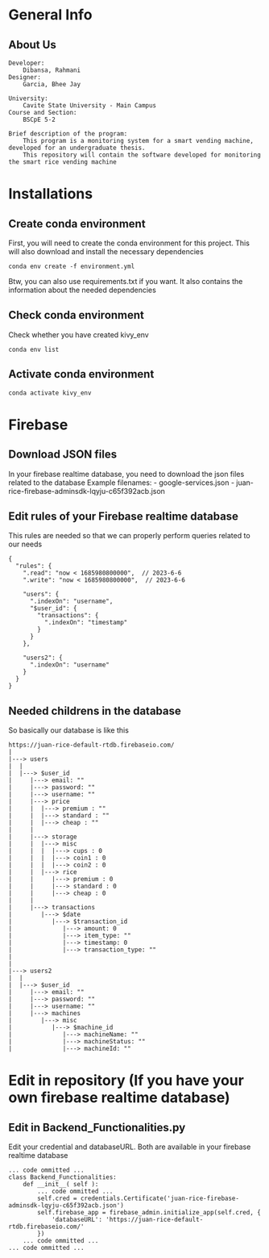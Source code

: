 # General Info
## About  Us
    Developer:
        Dibansa, Rahmani
    Designer:
        Garcia, Bhee Jay 
    
    University:
        Cavite State University - Main Campus
    Course and Section:
        BSCpE 5-2
    
    Brief description of the program:
        This program is a monitoring system for a smart vending machine, developed for an undergraduate thesis.
        This repository will contain the software developed for monitoring the smart rice vending machine


# Installations
## Create conda environment
First, you will need to create the conda environment
for this project. This will also download and install
the necessary dependencies
```
conda env create -f environment.yml
```
Btw, you can also use requirements.txt if you want.
It also contains the information about the needed 
dependencies


## Check conda environment
Check whether you have created kivy_env
```
conda env list
```

## Activate conda environment
```
conda activate kivy_env
```

# Firebase
## Download JSON files
In your firebase realtime database, you need to 
download the json files related to the database
Example filenames:
    - google-services.json
    - juan-rice-firebase-adminsdk-lqyju-c65f392acb.json


## Edit rules of your Firebase realtime database
This rules are needed so that we can properly perform
queries related to our needs
```
{
  "rules": {
    ".read": "now < 1685980800000",  // 2023-6-6
    ".write": "now < 1685980800000",  // 2023-6-6
    
    "users": {
      ".indexOn": "username",
      "$user_id": {
        "transactions": {
          ".indexOn": "timestamp"
        }
      }
    },
    
    "users2": {
      ".indexOn": "username"
    }
  }
}
```


## Needed childrens in the database
So basically our database is like this
```
https://juan-rice-default-rtdb.firebaseio.com/
|
|---> users
|  |
|  |---> $user_id
|     |---> email: ""
|     |---> password: ""
|     |---> username: ""
|     |---> price
|     |  |---> premium : ""
|     |  |---> standard : ""
|     |  |---> cheap : ""
|     |
|     |---> storage
|     |  |---> misc
|     |  |  |---> cups : 0
|     |  |  |---> coin1 : 0
|     |  |  |---> coin2 : 0
|     |  |---> rice
|     |     |---> premium : 0
|     |     |---> standard : 0
|     |     |---> cheap : 0
|     |
|     |---> transactions
|        |---> $date
|           |---> $transaction_id
|              |---> amount: 0
|              |---> item_type: ""
|              |---> timestamp: 0
|              |---> transaction_type: ""
|
|
|---> users2
|  |
|  |---> $user_id
|     |---> email: ""
|     |---> password: ""
|     |---> username: ""
|     |---> machines
|        |---> misc
|           |---> $machine_id
|              |---> machineName: ""
|              |---> machineStatus: ""
|              |---> machineId: ""
```

# Edit in repository (If you have your own firebase realtime database)
## Edit in Backend_Functionalities.py
Edit your credential and databaseURL. Both are available in your firebase
realtime database
```
... code ommitted ...
class Backend_Functionalities:
    def __init__( self ):
        ... code ommitted ...
        self.cred = credentials.Certificate('juan-rice-firebase-adminsdk-lqyju-c65f392acb.json')
        self.firebase_app = firebase_admin.initialize_app(self.cred, {
            'databaseURL': 'https://juan-rice-default-rtdb.firebaseio.com/'
        })
    ... code ommitted ...
... code ommitted ...
```
